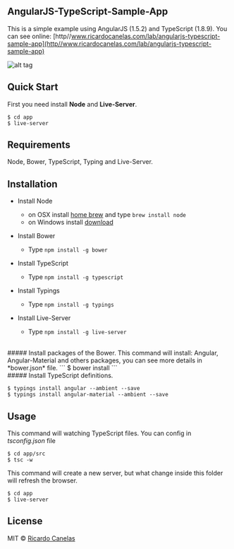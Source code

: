 ## AngularJS-TypeScript-Sample-App
This is a simple example using AngularJS (1.5.2) and TypeScript (1.8.9).
You can see online: [http//www.ricardocanelas.com/lab/angularjs-typescript-sample-app](http//www.ricardocanelas.com/lab/angularjs-typescript-sample-app)

![alt tag](https://github.com/ricardocanelas/angularjs-typescript-sample-app/screen.png)

## Quick Start

First you need install **Node** and **Live-Server**.
```
$ cd app
$ live-server
```


## Requirements
Node, Bower, TypeScript, Typing and Live-Server.


## Installation

- Install Node
	- on OSX install [home brew](http://brew.sh/) and type `brew install node`
	- on Windows install [download](https://nodejs.org/en/download/)

- Install Bower
	- Type `npm install -g bower`

- Install TypeScript
	- Type `npm install -g typescript`

- Install Typings
	- Type `npm install -g typings`

- Install Live-Server
	- Type `npm install -g live-server`

<br />
##### Install packages of the Bower.
This command will install: Angular, Angular-Material and others packages, you can see more details in *bower.json* file.
```
$ bower install
```

<br/>
##### Install TypeScript definitions.

```
$ typings install angular --ambient --save
$ typings install angular-material --ambient --save
```




## Usage

This command will watching TypeScript files. You can config in *tsconfig.json* file
```
$ cd app/src
$ tsc -w
```


This command will create a new server, but what change inside this folder will refresh the browser.
```
$ cd app
$ live-server
```




## License

MIT © [Ricardo Canelas](http://ricardocanelas.com)